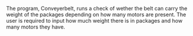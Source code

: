 The program, Conveyerbelt, runs a check of wether the belt can carry the weight of the packages depending on how many motors are present.
The user is required to input how much weight there is in packages and how many motors they have.
